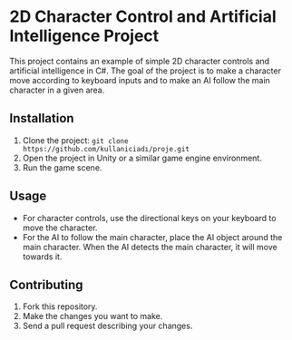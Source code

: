 # 2D Character Control and Artificial Intelligence Project

This project contains an example of simple 2D character controls and artificial intelligence in C#. The goal of the project is to make a character move according to keyboard inputs and to make an AI follow the main character in a given area.

## Installation

1. Clone the project: `git clone https://github.com/kullaniciadı/proje.git`
2. Open the project in Unity or a similar game engine environment.
3. Run the game scene.

## Usage

- For character controls, use the directional keys on your keyboard to move the character.
- For the AI to follow the main character, place the AI object around the main character. When the AI detects the main character, it will move towards it.

## Contributing

1. Fork this repository.
2. Make the changes you want to make.
3. Send a pull request describing your changes.
